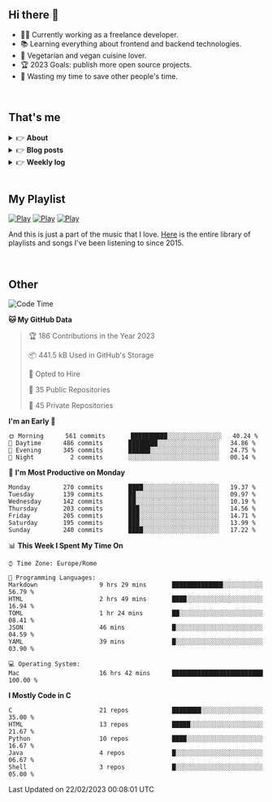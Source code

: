 <h2>Hi there 👋</h2>

- 👨‍💻 Currently working as a freelance developer.
- :books: Learning everything about frontend and backend technologies.
- 🌱 Vegetarian and vegan cuisine lover.
- :trophy: 2023 Goals: publish more open source projects.
- :dart: Wasting my time to save other people's time.

<br>

## That's me
<!-- markdownlint-disable MD033 -->
<details>
    <summary>&#128073 <b>About</b></summary><br/>

<!-- BLOG-POST-LIST:START -->
- 👀 [About me](https://simonemargio.im/about/)
- 🧑‍💻 [Resume](https://simonemargio.im/resume/)
- 🤝 [Polywork](https://www.polywork.com/simonemargio)
<!-- BLOG-POST-LIST:END -->
</details>

<details>
    <summary>&#128073 <b>Blog posts</b></summary><br/>

<!-- BLOG-POST-LIST:START -->
- [LastPass](https://simonemargio.im/blog/lastpass/)
- [Apple Music](https://simonemargio.im/blog/applemusic/)
- [iCloud Keychain](https://simonemargio.im/blog/icloudkeychain/)
- [Digital legacy](https://simonemargio.im/blog/digitallegacy/)
- [Usability](https://simonemargio.im/blog/usability/)
- [Bitwarden](https://simonemargio.im/blog/bitwarden/)
- [About EXIF metadata](https://simonemargio.im/blog/aboutexifmetadata/)
- [Stop using whatsapp](https://simonemargio.im/blog/stopusingwhatsapp/)
- [Password Managers](https://simonemargio.im/blog/managepasswords/)
- [More](https://simonemargio.im/blog/page/2/)
<!-- BLOG-POST-LIST:END -->
</details>

<details>
    <summary>&#128073 <b>Weekly log</b></summary><br/>

<!-- BLOG-POST-LIST:START -->
- [February - 3° week](https://simonemargio.im/log/2022/february/3/)
<!-- BLOG-POST-LIST:END -->
</details>

<br>

## My Playlist
[![Play](https://user-images.githubusercontent.com/22590804/173320312-c6ff4952-2d80-4da0-bc86-1a49d009b4a7.jpg)](https://music.apple.com/it/playlist/juice/pl.u-mJy83A8tGBvZWA)
[![Play](https://user-images.githubusercontent.com/22590804/173320788-49695c90-a4c3-48b3-8ac5-f6f4b944955f.jpg)](https://music.apple.com/it/playlist/gym/pl.u-38oWWgbT3gryK0)
[![Play](https://user-images.githubusercontent.com/22590804/173321081-fd673357-e189-4e1d-bf6a-fc8048872de2.jpg)](https://music.apple.com/it/playlist/relax/pl.u-9N9LLp3u27KNLk)

And this is just a part of the music that I love. [Here](https://simonemargio.github.io/music/) is the entire library of playlists and songs I've been listening to since 2015.

<br>

## Other

<!--START_SECTION:waka-->
![Code Time](http://img.shields.io/badge/Code%20Time-398%20hrs%2053%20mins-blue)

**🐱 My GitHub Data** 

> 🏆 186 Contributions in the Year 2023
 > 
> 📦 441.5 kB Used in GitHub's Storage 
 > 
> 💼 Opted to Hire
 > 
> 📜 35 Public Repositories 
 > 
> 🔑 45 Private Repositories  
 > 
**I'm an Early 🐤** 

```text
🌞 Morning      561 commits       ██████████░░░░░░░░░░░░░░░   40.24 % 
🌆 Daytime      486 commits       ████████░░░░░░░░░░░░░░░░░   34.86 % 
🌃 Evening      345 commits       ██████░░░░░░░░░░░░░░░░░░░   24.75 % 
🌙 Night          2 commits       ░░░░░░░░░░░░░░░░░░░░░░░░░   00.14 % 

```
📅 **I'm Most Productive on Monday** 

```text
Monday         270 commits       ████░░░░░░░░░░░░░░░░░░░░░   19.37 % 
Tuesday        139 commits       ██░░░░░░░░░░░░░░░░░░░░░░░   09.97 % 
Wednesday      142 commits       ██░░░░░░░░░░░░░░░░░░░░░░░   10.19 % 
Thursday       203 commits       ███░░░░░░░░░░░░░░░░░░░░░░   14.56 % 
Friday         205 commits       ███░░░░░░░░░░░░░░░░░░░░░░   14.71 % 
Saturday       195 commits       ███░░░░░░░░░░░░░░░░░░░░░░   13.99 % 
Sunday         240 commits       ████░░░░░░░░░░░░░░░░░░░░░   17.22 % 

```


📊 **This Week I Spent My Time On** 

```text
⌚︎ Time Zone: Europe/Rome

💬 Programming Languages: 
Markdown                 9 hrs 29 mins       ██████████████░░░░░░░░░░░   56.79 % 
HTML                     2 hrs 49 mins       ████░░░░░░░░░░░░░░░░░░░░░   16.94 % 
TOML                     1 hr 24 mins        ██░░░░░░░░░░░░░░░░░░░░░░░   08.41 % 
JSON                     46 mins             █░░░░░░░░░░░░░░░░░░░░░░░░   04.59 % 
YAML                     39 mins             █░░░░░░░░░░░░░░░░░░░░░░░░   03.90 % 

💻 Operating System: 
Mac                      16 hrs 42 mins      █████████████████████████   100.00 % 

```

**I Mostly Code in C** 

```text
C                        21 repos            ████████░░░░░░░░░░░░░░░░░   35.00 % 
HTML                     13 repos            █████░░░░░░░░░░░░░░░░░░░░   21.67 % 
Python                   10 repos            ████░░░░░░░░░░░░░░░░░░░░░   16.67 % 
Java                     4 repos             █░░░░░░░░░░░░░░░░░░░░░░░░   06.67 % 
Shell                    3 repos             █░░░░░░░░░░░░░░░░░░░░░░░░   05.00 % 

```



 Last Updated on 22/02/2023 00:08:01 UTC
<!--END_SECTION:waka-->



